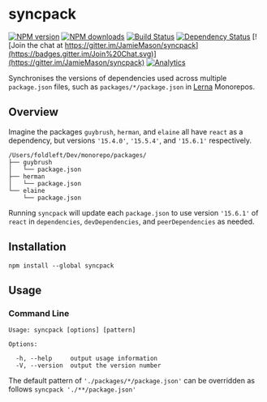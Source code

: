 # syncpack

[![NPM version](http://img.shields.io/npm/v/syncpack.svg?style=flat-square)](https://www.npmjs.com/package/syncpack)
[![NPM downloads](http://img.shields.io/npm/dm/syncpack.svg?style=flat-square)](https://www.npmjs.com/package/syncpack)
[![Build Status](http://img.shields.io/travis/JamieMason/syncpack/master.svg?style=flat-square)](https://travis-ci.org/JamieMason/syncpack)
[![Dependency Status](http://img.shields.io/david/JamieMason/syncpack.svg?style=flat-square)](https://david-dm.org/JamieMason/syncpack)
[![Join the chat at https://gitter.im/JamieMason/syncpack](https://badges.gitter.im/Join%20Chat.svg)](https://gitter.im/JamieMason/syncpack)
[![Analytics](https://ga-beacon.appspot.com/UA-45466560-5/syncpack?flat&useReferer)](https://github.com/igrigorik/ga-beacon)

Synchronises the versions of dependencies used across multiple `package.json` files, such as
`packages/*/package.json` in [Lerna](https://lernajs.io) Monorepos.

## Overview

Imagine the packages `guybrush`, `herman`, and `elaine` all have `react` as a dependency, but
versions `'15.4.0'`, `'15.5.4'`, and `'15.6.1'` respectively.

```
/Users/foldleft/Dev/monorepo/packages/
├── guybrush
│   └── package.json
├── herman
│   └── package.json
└── elaine
    └── package.json
```

Running `syncpack` will update each `package.json` to use version `'15.6.1'` of `react` in
`dependencies`, `devDependencies`, and `peerDependencies` as needed.

## Installation

```
npm install --global syncpack
```

## Usage

### Command Line

```
Usage: syncpack [options] [pattern]

Options:

  -h, --help     output usage information
  -V, --version  output the version number
```

The default pattern of `'./packages/*/package.json'` can be overridden as follows
`syncpack './**/package.json'`
